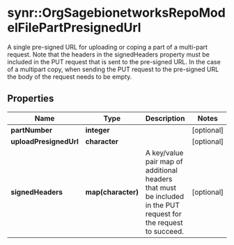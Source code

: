 # synr::OrgSagebionetworksRepoModelFilePartPresignedUrl

A single pre-signed URL for uploading or coping a part of a multi-part request. Note that the headers in the signedHeaders property must be included in the PUT request that is sent to the pre-signed URL. In the case of a multipart copy, when sending the PUT request to the pre-signed URL the body of the request needs to be empty.

## Properties
Name | Type | Description | Notes
------------ | ------------- | ------------- | -------------
**partNumber** | **integer** |  | [optional] 
**uploadPresignedUrl** | **character** |  | [optional] 
**signedHeaders** | **map(character)** | A key/value pair map of additional headers that must be included in the PUT request for the request to succeed. | [optional] 


